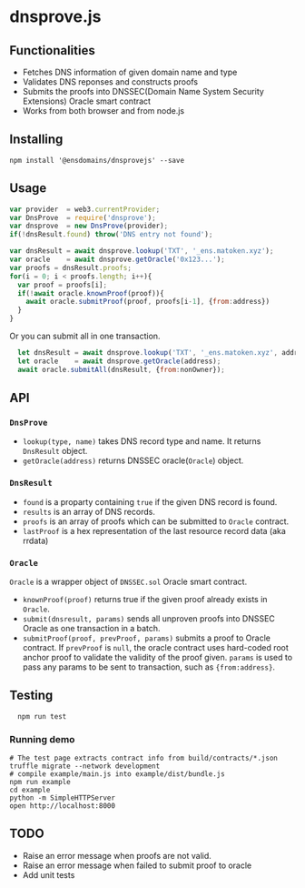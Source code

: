 # dnsprove.js 

## Functionalities

- Fetches DNS information of given domain name and type
- Validates DNS reponses and constructs proofs
- Submits the proofs into DNSSEC(Domain Name System Security Extensions) Oracle smart contract
- Works from both browser and from node.js

## Installing

```
npm install '@ensdomains/dnsprovejs' --save
```

## Usage

```js
var provider  = web3.currentProvider;
var DnsProve  = require('dnsprove');
var dnsprove  = new DnsProve(provider);
if(!dnsResult.found) throw('DNS entry not found');

var dnsResult = await dnsprove.lookup('TXT', '_ens.matoken.xyz');
var oracle    = await dnsprove.getOracle('0x123...');
var proofs = dnsResult.proofs;
for(i = 0; i < proofs.length; i++){
  var proof = proofs[i];
  if(!await oracle.knownProof(proof)){
    await oracle.submitProof(proof, proofs[i-1], {from:address})
  }
}
```

Or you can submit all in one transaction.

```js
  let dnsResult = await dnsprove.lookup('TXT', '_ens.matoken.xyz', address);
  let oracle    = await dnsprove.getOracle(address);
  await oracle.submitAll(dnsResult, {from:nonOwner});
```

## API

### `DnsProve`

- `lookup(type, name)` takes DNS record type and name. It returns `DnsResult` object.
- `getOracle(address)` returns DNSSEC oracle(`Oracle`) object.

### `DnsResult`

- `found` is a proparty containing `true` if the given DNS record is found.
- `results` is an array of DNS records.
- `proofs` is an array of proofs which can be submitted to `Oracle` contract.
- `lastProof` is a hex representation of the last resource record data (aka rrdata)

### `Oracle`

`Oracle` is a wrapper object of `DNSSEC.sol` Oracle smart contract.

- `knownProof(proof)` returns true if the given proof already exists in `Oracle`.
- `submit(dnsresult, params)` sends all unproven proofs into DNSSEC Oracle as one transaction in a batch.
- `submitProof(proof, prevProof, params)` submits a proof to Oracle contract. If `prevProof` is `null`, the oracle contract uses hard-coded root anchor proof to validate the validity of the proof given. `params` is used to pass any params to be sent to transaction, such as `{from:address}`.

## Testing

```
  npm run test
```

### Running demo

```
# The test page extracts contract info from build/contracts/*.json 
truffle migrate --network development
# compile example/main.js into example/dist/bundle.js
npm run example
cd example
python -m SimpleHTTPServer 
open http://localhost:8000
```

## TODO

- Raise an error message when proofs are not valid.
- Raise an error message when failed to submit proof to oracle
- Add unit tests
